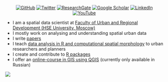 <p align="center">
	<a href="https://github.com/e-kotov"><img src="https://img.shields.io/github/followers/e-kotov.svg?label=GitHub&style=for-the-badge&color=red" alt="GitHub"></a>
  <a href="https://twitter.com/EgorKotov"><img src="https://img.shields.io/badge/-Twitter-555555?style=for-the-badge&logo=twitter&logoColor=white" alt="Twitter"></a>
  <a href="https://www.researchgate.net/profile/Egor_Kotov"><img src="https://img.shields.io/badge/-ResearchGate-555555?style=for-the-badge&logo=researchgate&logoColor=white" alt="ResearchGate"></a>
  <a href="https://scholar.google.ru/citations?user=lZ2AXMAAAAAJ&hl=en"><img src="https://img.shields.io/badge/-Google Scholar-555555?style=for-the-badge&logo=google-scholar&logoColor=white" alt="Google Scholar"></a>
    <a href="https://www.linkedin.com/in/egorkotov/"><img src="https://img.shields.io/badge/LinkedIn-blue?style=for-the-badge&logo=linkedin&logoColor=grey" alt="LinkedIn"></a>
  <a href="http://youtube.com/c/EgorKotov"><img src="https://img.shields.io/badge/-YouTube-555555?style=for-the-badge&logo=youtube&logoColor=white" alt="YouTube"></a>	
</p>

- I am a spatial data scientist at [Faculty of Urban and Regional Development (HSE University, Moscow)](https://gorod.hse.ru/en/) 
- I mostly work on analysing and understanding spatial urban data
- I write [papers](https://www.hse.ru/en/staff/ekotov#sci)
- I teach [data analysis in R and computational spatial morphology](https://www.hse.ru/en/staff/ekotov#teaching) to urban researchers and planners
- I create and contribute to [R packages](https://github.com/e-kotov?tab=repositories&q=&type=&language=r&sort=)
- I offer an [online-course in GIS using QGIS](https://www.hse.ru/edu/dpo/464952308) (currently only available in Russian)


<img src="https://api.segment.io/v1/pixel/track?data=ewogICJ3cml0ZUtleSI6ICJsRDJyWm9Idk1PYzlTeHU3dkdXaDlNRGJCQjdwNndxdiIsCiAgImV2
ZW50IjogIkdpdEh1YiIsCiAgInByb3BlcnRpZXMiOiB7CiAgICAic3ViamVjdCI6ICJWaXNpdCBH
aXRIdWIiCiAgfQp9">

